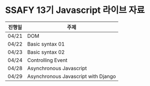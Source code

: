 # SSAFY 13기 Javascript 라이브 자료

| 진행일 | 주제                                |
| ------ | ----------------------------------- |
| 04/21  | DOM                                 |
| 04/22  | Basic syntax 01                     |
| 04/23  | Basic syntax 02                     |
| 04/24  | Controlling Event                   |
| 04/28  | Asynchronous Javascript             |
| 04/29  | Asynchronous Javascript with Django |
